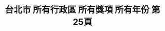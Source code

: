 ---
title: "台北市 所有行政區 所有獎項 所有年份 第25頁"
description: "台北市 所有行政區 所有獎項 所有年份 獲獎餐廳 第25頁"
keywords:
  - 美食競賽
  - 台灣美食
  - 美食精選
datePublished: "2025-06-30"
dateModified: "2025-07-06"
city: "台北市"
district: "所有行政區"
award: "所有獎項"
year: "所有年份"
page: 25
count: 257

restaurants:
  - name: "Mark's Teppanyaki 台北萬豪酒店"
    city: "台北市"
    district: "中山區"
    address: "台北市中山區樂群二路199號2樓"
    phone: "0221757952"
    geo: "25.08019849946195, 121.55922599189469"
    link: "台北市/中山區/Mark_s_Teppanyaki_台北萬豪酒店"
    google_map: "https://maps.app.goo.gl/YcyxMsJWo8mdDjKF8"
    footinder: "https://footinder.com.tw/%e5%8f%b0%e5%8c%97%e5%b8%82%e4%b8%ad%e5%b1%b1%e5%8d%80/8940/"
    award:
    - name: "500盤"
      year: "2024"
  - name: "PIZZAROUND 比薩斜躺"
    city: "台北市"
    district: "大安區"
    address: "台北市大安區延吉街239號"
    phone: ""
    geo: "25.03630143352749, 121.55571343152243"
    link: "台北市/大安區/PIZZAROUND_比薩斜躺"
    google_map: "https://maps.app.goo.gl/kAaMD9aKycnYhfZ37"
    footinder: "https://footinder.com.tw/%e5%8f%b0%e5%8c%97%e5%b8%82%e5%a4%a7%e5%ae%89%e5%8d%80/362207/"
    award:
    - name: "500盤"
      year: "2024"
  - name: "PASTi"
    city: "台北市"
    district: "南港區"
    address: "台北市南港區中南街30號"
    phone: "0227851588"
    geo: "25.054555951414603, 121.61521304418571"
    link: "台北市/南港區/PASTi"
    google_map: "https://maps.app.goo.gl/dU6bjfgAEvZipXSN7"
    footinder: "https://footinder.com.tw/%E5%8F%B0%E5%8C%97%E5%B8%82%E5%8D%97%E6%B8%AF%E5%8D%80/9829/"
    award:
    - name: "500盤"
      year: "2024"
  - name: "ROBIN'S 鐵板燒 TEPPANYAKI"
    city: "台北市"
    district: "中山區"
    address: "台北市中山區中山北路二段39巷3號2樓"
    phone: "0225238000#3930"
    geo: "25.054178942666436, 121.52425337420513"
    link: "台北市/中山區/ROBIN_S_鐵板燒_TEPPANYAKI"
    google_map: "https://maps.app.goo.gl/3FzsW8bTLDFBvoqL8"
    footinder: "https://footinder.com.tw/%e5%8f%b0%e5%8c%97%e5%b8%82%e4%b8%ad%e5%b1%b1%e5%8d%80/52597/"
    award:
    - name: "500盤"
      year: "2024"
  - name: "SENS"
    city: "台北市"
    district: "松山區"
    address: "台北市松山區民生東路三段127巷12號"
    phone: "0227186388"
    geo: "25.058867146767504, 121.54737325080312"
    link: "台北市/松山區/SENS"
    google_map: "https://maps.app.goo.gl/ReDet4HDQGdy7TgA6"
    footinder: "https://footinder.com.tw/%E5%8F%B0%E5%8C%97%E5%B8%82%E6%9D%BE%E5%B1%B1%E5%8D%80/47921/"
    award:
    - name: "500盤"
      year: "2024"
  - name: "Taïrroir 態芮"
    city: "台北市"
    district: "中山區"
    address: "台北市中山區樂群三路299號6樓"
    phone: "0285015500"
    geo: "25.082781792178945, 121.55917633710486"
    link: "台北市/中山區/Taïrroir_態芮"
    google_map: "https://maps.app.goo.gl/3WsCXWuUgrGpj4HR8"
    footinder: "https://footinder.com.tw/%E5%8F%B0%E5%8C%97%E5%B8%82%E4%B8%AD%E5%B1%B1%E5%8D%80/13201/"
    award:
    - name: "500盤"
      year: "2024"
  - name: "The Flow"
    city: "台北市"
    district: "中山區"
    address: "台北市中山區中山北路一段49號"
    phone: "0225632499"
    geo: "25.049295925961175, 121.52156069213282"
    link: "台北市/中山區/The_Flow"
    google_map: "https://maps.app.goo.gl/Reo93jqnnoYqoS5b7"
    footinder: "https://footinder.com.tw/%e5%8f%b0%e5%8c%97%e5%b8%82%e4%b8%ad%e5%b1%b1%e5%8d%80/362209/"
    award:
    - name: "500盤"
      year: "2024"
  - name: "YORUよる_by Dennis Wang"
    city: "台北市"
    district: "中山區"
    address: "台北市中山區八德路二段332巷16號"
    phone: "0227760322"
    geo: "25.04665608186481, 121.54325632048531"
    link: "台北市/中山區/YORUよる_by_Dennis_Wang"
    google_map: "https://maps.app.goo.gl/WUZiauA7RPJ6QgkXA"
    footinder: "https://footinder.com.tw/%E5%8F%B0%E5%8C%97%E5%B8%82%E4%B8%AD%E5%B1%B1%E5%8D%80/105324/"
    award:
    - name: "500盤"
      year: "2024"
  - name: "Zea"
    city: "台北市"
    district: "大安區"
    address: "台北市大安區仁愛路四段300巷20弄5號"
    phone: ""
    geo: "25.036342071191104, 121.55410521284944"
    link: "台北市/大安區/Zea"
    google_map: "https://maps.app.goo.gl/ScwFcevKTtKBrx2S6"
    footinder: "https://footinder.com.tw/%E5%8F%B0%E5%8C%97%E5%B8%82%E5%A4%A7%E5%AE%89%E5%8D%80/176069/"
    award:
    - name: "500盤"
      year: "2024"
---